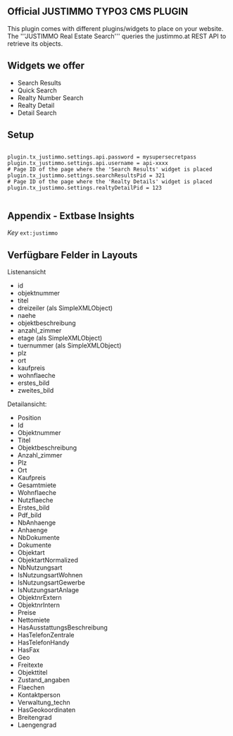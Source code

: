 ## Official JUSTIMMO TYPO3 CMS PLUGIN 

This plugin comes with different plugins/widgets to place on your website.
The '''JUSTIMMO Real Estate Search''' queries the justimmo.at REST API to retrieve its objects.

## Widgets we offer

* Search Results
* Quick Search
* Realty Number Search
* Realty Detail
* Detail Search

## Setup

```

plugin.tx_justimmo.settings.api.password = mysupersecretpass
plugin.tx_justimmo.settings.api.username = api-xxxx
# Page ID of the page where the 'Search Results' widget is placed
plugin.tx_justimmo.settings.searchResultsPid = 321
# Page ID of the page where the 'Realty Details' widget is placed
plugin.tx_justimmo.settings.realtyDetailPid = 123


```

## Appendix - Extbase Insights

_Key_
``ext:justimmo``


## Verfügbare Felder in Layouts

Listenansicht
* id
* objektnummer
* titel
* dreizeiler (als SimpleXMLObject)
* naehe
* objektbeschreibung
* anzahl_zimmer
* etage (als SimpleXMLObject)
* tuernummer (als SimpleXMLObject)
* plz
* ort
* kaufpreis
* wohnflaeche
* erstes_bild
* zweites_bild

Detailansicht:

* Position
* Id
* Objektnummer
* Titel
* Objektbeschreibung
* Anzahl_zimmer
* Plz
* Ort
* Kaufpreis
* Gesamtmiete
* Wohnflaeche
* Nutzflaeche
* Erstes_bild
* Pdf_bild
* NbAnhaenge
* Anhaenge
* NbDokumente
* Dokumente
* Objektart
* ObjektartNormalized
* NbNutzungsart
* IsNutzungsartWohnen
* IsNutzungsartGewerbe
* IsNutzungsartAnlage
* ObjektnrExtern
* ObjektnrIntern
* Preise
* Nettomiete
* HasAusstattungsBeschreibung
* HasTelefonZentrale
* HasTelefonHandy
* HasFax
* Geo
* Freitexte
* Objekttitel
* Zustand_angaben
* Flaechen
* Kontaktperson
* Verwaltung_techn
* HasGeokoordinaten
* Breitengrad
* Laengengrad
